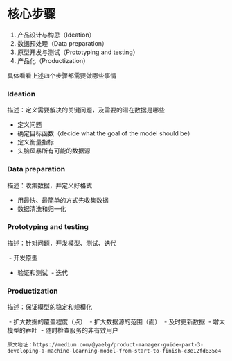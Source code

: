 
# 核心步骤

  1. 产品设计与构思（Ideation）
  2. 数据预处理（Data preparation）
  3. 原型开发与测试（Prototyping and testing）
  4. 产品化（Productization）


具体看看上述四个步骤都需要做哪些事情

### Ideation
描述：定义需要解决的关键问题，及需要的潜在数据是哪些

+ 定义问题
+ 确定目标函数（decide what the goal of the model should be）
+ 定义衡量指标
+ 头脑风暴所有可能的数据源
  
### Data preparation
描述：收集数据，并定义好格式

- 用最快、最简单的方式先收集数据
- 数据清洗和归一化
  
### Prototyping and testing
描述：针对问题，开发模型、测试、迭代

  - 开发原型
  - 验证和测试
  - 迭代

### Productization
描述：保证模型的稳定和规模化

  - 扩大数据的覆盖程度（点）
  - 扩大数据源的范围（面）
  - 及时更新数据
  - 增大模型的吞吐
  - 随时检查服务的非有效用户
  

```原文地址：https://medium.com/@yaelg/product-manager-guide-part-3-developing-a-machine-learning-model-from-start-to-finish-c3e12fd835e4```
